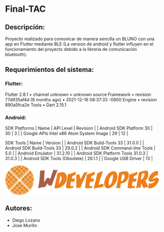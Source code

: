 # Final-TAC
## Descripción:
Proyecto realizado para comunicar de manera sencilla un BLUNO con una app en Flutter mediante BLE (La version de android y flutter influyen en el funcionamiento del proyecto debido a la libreria de comunicación bluetooth).

## Requerimientos del sistema:

### Flutter:
Flutter 2.8.1 • channel unknown • unknown source
Framework • revision 77d935af4d (8 months ago) • 2021-12-16 08:37:33 -0800
Engine • revision 890a5fca2e
Tools • Dart 2.15.1

### Android:
SDK Platforms
| Name                                    | API Level | Revision |
| Android SDK Platform 30                 | 30        | 3        |
| Google APIs Intel x86 Atom System Image | 29        | 12       |

SDK Tools
| Name                                    | Version |
| Android SDK Build-Tools 33              | 31.0.0  |
| Android SDK Build-Tools 33              | 29.0.2  |
| Android SDK Command-line Tools          | 5.0     |
| Android Emulator                        | 31.2.10 |
| Android SDK Platform Tools 31.0.3       | 31.0.3  |
| Android SDK Tools (Obsolete)            | 26.1.1  |
| Google USB Driver                       | 13      |

![Wdevelopers logo](wdevelopers.png)

## Autores:
- Diego Lozano
- Jose Murillo
